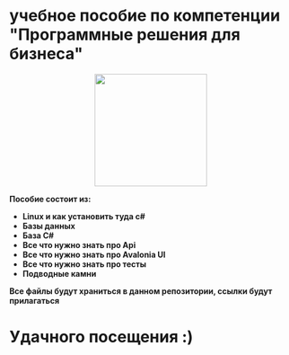 # учебное пособие по компетенции "Программные решения для бизнеса"

<p align="center">
<img src="https://sun9-40.userapi.com/impg/6pE9CtpBB-6h8iCs2bdXeKLFYxkolBMvu0M0Xw/ygva-nnvQa8.jpg?size=400x400&quality=95&sign=8f1f91881609b04d785e344e70b6661c&type=album" width="200"/>
</p>

<b>Пособие состоит из:<b>
- Linux и как установить туда c#
- Базы данных
- База C#
- Все что нужно знать про Api
- Все что нужно знать про Avalonia UI
- Все что нужно знать про тесты
- Подводные камни

Все файлы будут храниться в данном репозитории, ссылки будут прилагаться

# Удачного посещения :)

